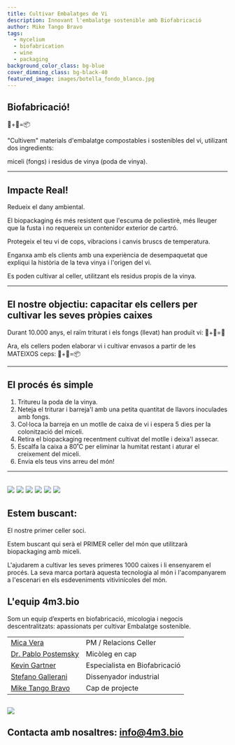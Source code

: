 ```yaml
---
title: Cultivar Embalatges de Vi
description: Innovant l'embalatge sostenible amb Biofabricació
author: Mike Tango Bravo
tags:
  - mycelium
  - biofabrication
  - wine
  - packaging
background_color_class: bg-blue
cover_dimming_class: bg-black-40
featured_image: images/botella_fondo_blanco.jpg
---
```


## Biofabricació! 
🍄+🍇=📦

"Cultivem" materials d'embalatge compostables i sostenibles del vi, utilizant dos ingredients:

miceli (fongs) i
residus de vinya (poda de vinya).

---

## Impacte Real!

Redueix el dany ambiental.

El biopackaging és més resistent que l'escuma de poliestirè, més lleuger que la fusta i no requereix un contenidor exterior de cartró.

Protegeix el teu vi de cops, vibracions i canvis bruscs de temperatura.

Enganxa amb els clients amb una experiència de desempaquetat que expliqui la història de la teva vinya i l'origen del vi.

Es poden cultivar al celler, utilitzant els residus propis de la vinya.

---
## El nostre objectiu: capacitar els cellers per cultivar les seves pròpies caixes

Durant 10.000 anys, el raïm triturat i els fongs (llevat) han produït vi: 🍄+🍇=🍷

Ara, els cellers poden elaborar vi i cultivar envasos a partir de les MATEIXOS ceps: 🍄+🍇=📦

---

## El procés és simple

1. Tritureu la poda de la vinya.
2. Neteja el triturar i barreja'l amb una petita quantitat de llavors inoculades amb fongs.
3. Col·loca la barreja en un motlle de caixa de vi i espera 5 dies per la colonització del miceli.
4. Retira el biopackaging recentment cultivat del motlle i deixa'l assecar.
5. Escalfa la caixa a 80˚C per eliminar la humitat restant i aturar el creixement del miceli.
6. Envia els teus vins arreu del món!

---
![](/images/bluesky.jpg)
![](/images/2box_lid.jpg)
![](/images/sixbottle.jpg)
![](/images/empty_shadow.jpg)
![](/images/oblique_box.jpg)
![](/images/thinker.jpg)
---


## Estem buscant:

El nostre primer celler soci.

Estem buscant qui serà el PRIMER celler del món que utilitzarà biopackaging amb miceli.

L'ajudarem a cultivar les seves primeres 1000 caixes i li ensenyarem el procés. La seva marca portarà aquesta tecnologia al món i l'acompanyarem a l'escenari en els esdeveniments vitivinícoles del món.
## L'equip 4m3.bio

Som un equip d’experts en biofabricació, micologia i negocis descentralitzats: apassionats per cultivar Embalatge sostenible.

|                                                                                |                               |
| ------------------------------------------------------------------------------ | ----------------------------- |
| [Mica Vera](https://www.linkedin.com/in/mica-vera-fernández-0b136a1/)          | PM / Relacions Celler         |
| [Dr. Pablo Postemsky](https://www.linkedin.com/in/pablo-d-postemsky-70009896/) | Micòleg en cap                |
| [Kevin Gartner](https://youtu.be/dQw4w9WgXcQ?si=-2hPaneFe2LBzwxd)              | Especialista en Biofabricació |
| [Stefano Gallerani ](https://www.linkedin.com/in/stefano-gallerani-8836001a0/) | Dissenyador industrial        |
| [Mike Tango Bravo](https://www.linkedin.com/in/barrowmike/)                    | Cap de projecte               |
![](/images/two_squares.jpg)
---

## Contacta amb nosaltres: info@4m3.bio
